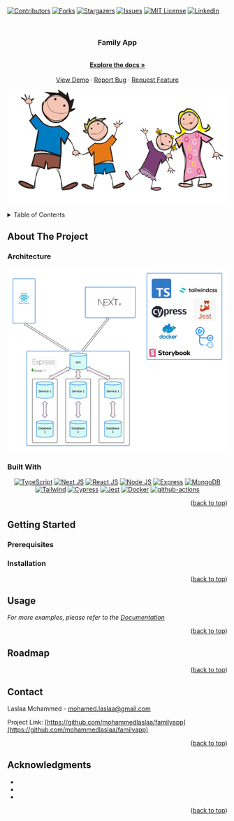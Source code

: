 <!-- Improved compatibility of back to top link: See: https://github.com/mohammedlaslaa/familyapp -->

<a id="readme-top"></a>

[![Contributors][contributors-shield]][contributors-url]
[![Forks][forks-shield]][forks-url]
[![Stargazers][stars-shield]][stars-url]
[![Issues][issues-shield]][issues-url]
[![MIT License][license-shield]][license-url]
[![LinkedIn][linkedin-shield]][linkedin-url]

<!-- PROJECT LOGO -->
<br />
<div align="center">
<h3 align="center">Family App</h3>

  <p align="center">
    <br />
    <a href="https://github.com/mohammedlaslaa/familyapp"><strong>Explore the docs »</strong></a>
    <br />
    <br />
    <a href="https://github.com/mohammedlaslaa/familyapp">View Demo</a>
    ·
    <a href="https://github.com/mohammedlaslaa/familyapp/issues">Report Bug</a>
    ·
    <a href="https://github.com/mohammedlaslaa/familyapp/issues">Request Feature</a>
  </p>
</div>

<p align="center">
  <img src="medias/family.jpg" />
</p>

<!-- TABLE OF CONTENTS -->
<details>
  <summary>Table of Contents</summary>
  <ol>
    <li>
      <a href="#about-the-project">About The Project</a>
      <ul>
        <li><a href="#architecture">Architecture</a></li>
        <li><a href="#built-with">Built With</a></li>
      </ul>
    </li>
    <li>
      <a href="#getting-started">Getting Started</a>
      <ul>
        <li><a href="#prerequisites">Prerequisites</a></li>
        <li><a href="#installation">Installation</a></li>
      </ul>
    </li>
    <li><a href="#usage">Usage</a></li>
    <li><a href="#roadmap">Roadmap</a></li>
    <li><a href="#contact">Contact</a></li>
    <li><a href="#acknowledgments">Acknowledgments</a></li>
  </ol>
</details>

<!-- ABOUT THE PROJECT -->

## About The Project

### Architecture

![architecture][architecture]

### Built With

<center>

[![TypeScript][typescript]][typescript-url] [![Next JS][next.js]][next-url] [![React JS][react.js]][react-url]
[![Node JS][node.js]][node-url] [![Express][express.js]][express-url] [![MongoDB][mongodb]][mongodb-url] [![Tailwind][tailwind]][tailwind-url] [![Cypress][cypress]][cypress-url]
[![Jest][jest]][jest-url] [![Docker][docker]][docker-url] [![github-actions][github-actions]][github-actions-url]

</center>

<p align="right">(<a href="#readme-top">back to top</a>)</p>

<!-- GETTING STARTED -->

## Getting Started

### Prerequisites

### Installation

<p align="right">(<a href="#readme-top">back to top</a>)</p>

<!-- USAGE EXAMPLES -->

## Usage

_For more examples, please refer to the [Documentation](https://example.com)_

<p align="right">(<a href="#readme-top">back to top</a>)</p>

<!-- ROADMAP -->

## Roadmap

<p align="right">(<a href="#readme-top">back to top</a>)</p>

<!-- CONTACT -->

## Contact

Laslaa Mohammed - mohamed.laslaa@gmail.com

Project Link: [https://github.com/mohammedlaslaa/familyapp](https://github.com/mohammedlaslaa/familyapp)

<p align="right">(<a href="#readme-top">back to top</a>)</p>

<!-- ACKNOWLEDGMENTS -->

## Acknowledgments

- []()
- []()
- []()

<p align="right">(<a href="#readme-top">back to top</a>)</p>

<!-- MARKDOWN LINKS & IMAGES -->
<!-- https://www.markdownguide.org/basic-syntax/#reference-style-links -->

[contributors-shield]: https://img.shields.io/github/contributors/mohammedlaslaa/familyapp.svg?style=for-the-badge
[contributors-url]: https://github.com/mohammedlaslaa/familyapp/graphs/contributors
[forks-shield]: https://img.shields.io/github/forks/mohammedlaslaa/familyapp.svg?style=for-the-badge
[forks-url]: https://github.com/mohammedlaslaa/familyapp/network/members
[stars-shield]: https://img.shields.io/github/stars/mohammedlaslaa/familyapp.svg?style=for-the-badge
[stars-url]: https://github.com/mohammedlaslaa/familyapp/stargazers
[issues-shield]: https://img.shields.io/github/issues/mohammedlaslaa/familyapp.svg?style=for-the-badge
[issues-url]: https://github.com/mohammedlaslaa/familyapp/issues
[license-shield]: https://img.shields.io/github/license/mohammedlaslaa/familyapp.svg?style=for-the-badge
[license-url]: https://github.com/mohammedlaslaa/familyapp/blob/master/LICENSE.txt
[linkedin-shield]: https://img.shields.io/badge/-LinkedIn-black.svg?style=for-the-badge&logo=linkedin&colorB=555
[linkedin-url]: https://linkedin.com/in/mohammedlaslaa
[product-screenshot]: images/screenshot.png
[next.js]: https://img.shields.io/badge/next.js-000000?style=for-the-badge&logo=nextdotjs&logoColor=white
[next-url]: https://nextjs.org/
[react.js]: https://img.shields.io/badge/React-20232A?style=for-the-badge&logo=react&logoColor=61DAFB
[react-url]: https://reactjs.org/
[node.js]: https://img.shields.io/badge/Node.js-43853D?style=for-the-badge&logo=node.js&logoColor=white
[node-url]: https://nodejs.org/
[express.js]: https://img.shields.io/badge/Express.js-404D59?style=for-the-badge
[express-url]: https://expressjs.com/
[graphql]: https://img.shields.io/badge/GraphQl-E10098?style=for-the-badge&logo=graphql&logoColor=white
[graphql-url]: https://graphql.org/
[docker]: https://img.shields.io/badge/Docker-2CA5E0?style=for-the-badge&logo=docker&logoColor=white
[docker-url]: https://www.docker.com/
[cypress]: https://img.shields.io/badge/Cypress-17202C?style=for-the-badge&logo=cypress&logoColor=white
[cypress-url]: https://www.cypress.io/
[jest]: https://img.shields.io/badge/Jest-C21325?style=for-the-badge&logo=jest&logoColor=white
[jest-url]: https://jestjs.io/
[mongodb]: https://img.shields.io/badge/MongoDB-4EA94B?style=for-the-badge&logo=mongodb&logoColor=white
[mongodb-url]: https://www.mongodb.com/
[tailwind]: https://img.shields.io/badge/Tailwind_CSS-38B2AC?style=for-the-badge&logo=tailwind-css&logoColor=white
[tailwind-url]: https://tailwindcss.com/
[typescript]: https://img.shields.io/badge/TypeScript-007ACC?style=for-the-badge&logo=typescript&logoColor=white
[typescript-url]: https://www.typescriptlang.org/
[github-actions]: https://img.shields.io/badge/GitHub_Actions-2088FF?style=for-the-badge&logo=github-actions&logoColor=white
[github-actions-url]: https://github.com
[architecture]: medias/architecture.png
[family]: medias/family.jpg
